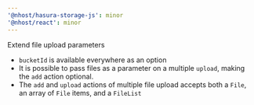```yaml
---
'@nhost/hasura-storage-js': minor
'@nhost/react': minor
---
```


Extend file upload parameters

- `bucketId` is available everywhere as an option
- It is possible to pass files as a parameter on a multiple `upload`, making the `add` action optional.
- The `add` and `upload` actions of multiple file upload accepts both a `File`, an array of `File` items, and a `FileList`

